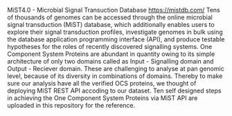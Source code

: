MiST4.0 - Microbial Signal Transuction Database https://mistdb.com/
Tens of thousands of genomes can be accessed through the online microbial signal transduction (MiST) database, which additionally enables users to explore their signal transduction profiles, investigate genomes in bulk using the database application programming interface (API), and produce testable hypotheses for the roles of recently discovered signalling systems.
One Component System Proteins are abundant in quantity owing to its simple architecture of only two domains called as Input - Signalling domain and Output - Reciever domain. These are challenging to analyse at pan genomic level, because of its diversity in combinations of domains. Thereby to make sure our analysis have all the verified OCS proteins, we thought of deploying MiST REST API accoding to our dataset. 
Ten self designed steps in achieving the One Component System Proteins via MiST API are uploaded in this repository for the reference. 
